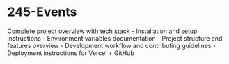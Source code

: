 # 245-Events
Complete project overview with tech stack - Installation and setup instructions - Environment variables documentation   - Project structure and features overview - Development workflow and contributing guidelines - Deployment instructions for Vercel + GitHub
